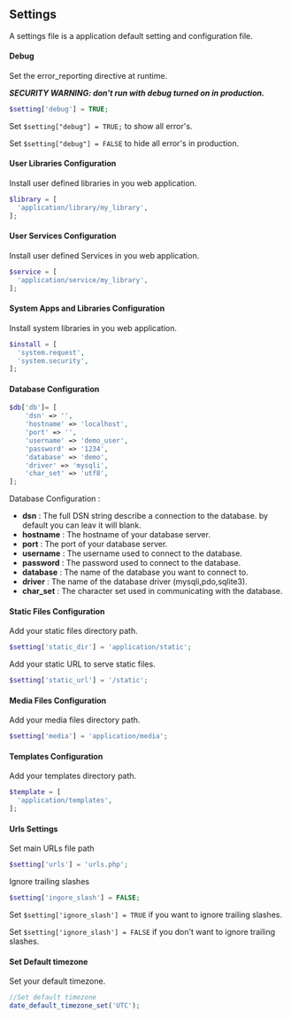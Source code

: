 ## Settings

  A settings file is a application default setting and configuration file.

#### Debug

  Set the error_reporting directive at runtime.

  ***SECURITY WARNING: don't run with debug turned on in production.***

```php
$setting['debug'] = TRUE;
```
  Set `$setting["debug"] = TRUE;` to show all error's.

  Set `$setting["debug"] = FALSE` to hide all error's in production.
  
#### User Libraries Configuration

  Install user defined libraries in you web application.

```php
$library = [
  'application/library/my_library',
];
```

#### User Services Configuration

  Install user defined Services in you web application.

```php
$service = [
  'application/service/my_library',
];
```

#### System Apps and Libraries Configuration

  Install system libraries in you web application.

```php
$install = [
  'system.request',
  'system.security',
];
```

#### Database Configuration

```php
$db['db']= [
    'dsn' => '',
    'hostname' => 'localhost',
    'port' => '',
    'username' => 'demo_user',
    'password' => '1234',
    'database' => 'demo',
    'driver' => 'mysqli',
    'char_set' => 'utf8',
];
```

  Database Configuration :

  - **dsn** : The full DSN string describe a connection to the database. by default you can leav it will blank.
  - **hostname** : The hostname of your database server.
  - **port** : The port of your database server.
  - **username** : The username used to connect to the database.
  - **password** : The password used to connect to the database.
  - **database** : The name of the database you want to connect to.
  - **driver** : The name of the database driver (mysqli,pdo,sqlite3).
  - **char_set** : The character set used in communicating with the database.


#### Static Files Configuration

  Add your static files directory path.

```php
$setting['static_dir'] = 'application/static';
```

  Add your static URL to serve static files.

```php
$setting['static_url'] = '/static';
```

#### Media Files Configuration

  Add your media files directory path.

```php
$setting['media'] = 'application/media';
```

#### Templates Configuration

  Add your templates directory path.

```php
$template = [
  'application/templates',
];
```

#### Urls Settings

  Set main URLs file path

```php
$setting['urls'] = 'urls.php';
```

  Ignore trailing slashes

```php
$setting['ingore_slash'] = FALSE;
```

  Set `$setting['ignore_slash'] = TRUE` if you want to ignore trailing slashes.

  Set `$setting['ignore_slash'] = FALSE` if you don't want to ignore trailing slashes.


#### Set Default timezone

  Set your default timezone.

```php
//Set default timezone
date_default_timezone_set('UTC');
```
